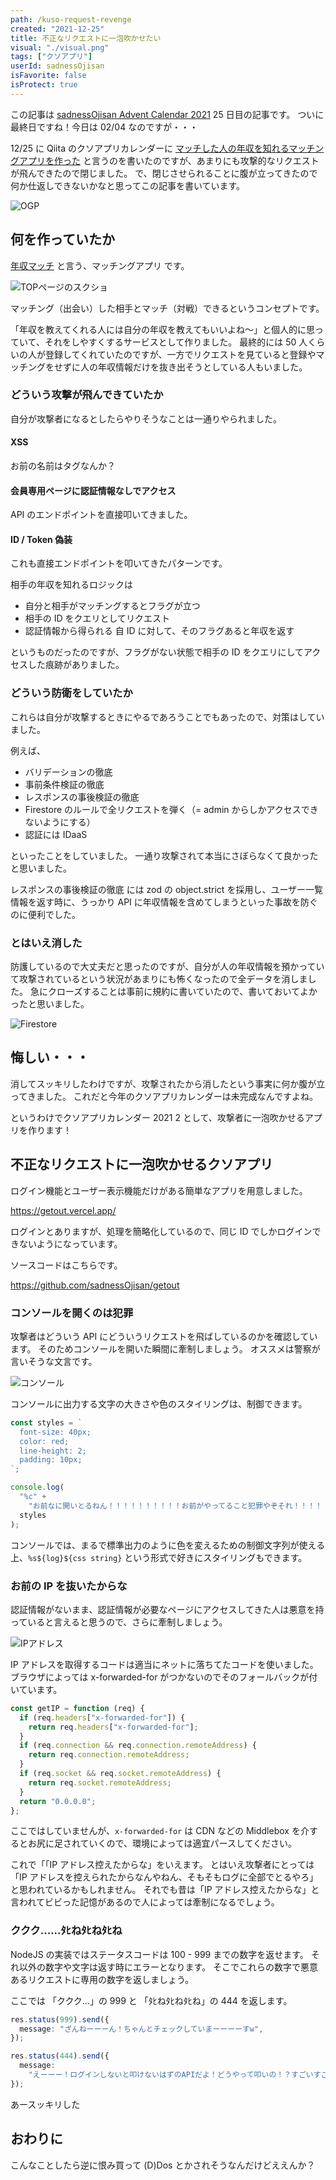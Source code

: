 ```yaml
---
path: /kuso-request-revenge
created: "2021-12-25"
title: 不正なリクエストに一泡吹かせたい
visual: "./visual.png"
tags: ["クソアプリ"]
userId: sadnessOjisan
isFavorite: false
isProtect: true
---
```


この記事は [sadnessOjisan Advent Calendar 2021](https://adventar.org/calendars/7015) 25 日目の記事です。
ついに最終日ですね！今日は 02/04 なのですが・・・

12/25 に Qiita のクソアプリカレンダーに [マッチした人の年収を知れるマッチングアプリを作った](https://qiita.com/sadnessOjisan/items/8399f41b475fe3f61618) と言うのを書いたのですが、あまりにも攻撃的なリクエストが飛んできたので閉じました。
で、閉じさせられることに腹が立ってきたので何か仕返しできないかなと思ってこの記事を書いています。

![OGP](./qogp.png)

## 何を作っていたか

[年収マッチ](https://howmatch.ojisan.dev) と言う、マッチングアプリ です。

![TOPページのスクショ](./hm.png)

マッチング（出会い）した相手とマッチ（対戦）できるというコンセプトです。

「年収を教えてくれる人には自分の年収を教えてもいいよね〜」と個人的に思っていて、それをしやすくするサービスとして作りました。
最終的には 50 人くらいの人が登録してくれていたのですが、一方でリクエストを見ていると登録やマッチングをせずに人の年収情報だけを抜き出そうとしている人もいました。

### どういう攻撃が飛んできていたか

自分が攻撃者になるとしたらやりそうなことは一通りやられました。

#### XSS

お前の名前はタグなんか？

#### 会員専用ページに認証情報なしでアクセス

API のエンドポイントを直接叩いてきました。

#### ID / Token 偽装

これも直接エンドポイントを叩いてきたパターンです。

相手の年収を知れるロジックは

- 自分と相手がマッチングするとフラグが立つ
- 相手の ID をクエリとしてリクエスト
- 認証情報から得られる 自 ID に対して、そのフラグあると年収を返す

というものだったのですが、フラグがない状態で相手の ID をクエリにしてアクセスした痕跡がありました。

### どういう防衛をしていたか

これらは自分が攻撃するときにやるであろうことでもあったので、対策はしていました。

例えば、

- バリデーションの徹底
- 事前条件検証の徹底
- レスポンスの事後検証の徹底
- Firestore のルールで全リクエストを弾く（= admin からしかアクセスできないようにする）
- 認証には IDaaS

といったことをしていました。
一通り攻撃されて本当にさぼらなくて良かったと思いました。

レスポンスの事後検証の徹底 には zod の object.strict を採用し、ユーザー一覧情報を返す時に、うっかり API に年収情報を含めてしまうといった事故を防ぐのに便利でした。

### とはいえ消した

防護しているので大丈夫だと思ったのですが、自分が人の年収情報を預かっていて攻撃されているという状況があまりにも怖くなったので全データを消しました。
急にクローズすることは事前に規約に書いていたので、書いておいてよかったと思いました。

![Firestore](./fs.png)

## 悔しい・・・

消してスッキリしたわけですが、攻撃されたから消したという事実に何か腹が立ってきました。
これだと今年のクソアプリカレンダーは未完成なんですよね。

というわけでクソアプリカレンダー 2021 2 として、攻撃者に一泡吹かせるアプリを作ります！

## 不正なリクエストに一泡吹かせるクソアプリ

ログイン機能とユーザー表示機能だけがある簡単なアプリを用意しました。

<https://getout.vercel.app/>

ログインとありますが、処理を簡略化しているので、同じ ID でしかログインできないようになっています。

ソースコードはこちらです。

<https://github.com/sadnessOjisan/getout>

### コンソールを開くのは犯罪

攻撃者はどういう API にどういうリクエストを飛ばしているのかを確認しています。
そのためコンソールを開いた瞬間に牽制しましょう。
オススメは警察が言いそうな文言です。

![コンソール](./crime.png)

コンソールに出力する文字の大きさや色のスタイリングは、制御できます。

```js
const styles = `
  font-size: 40px;
  color: red;
  line-height: 2;
  padding: 10px;
`;

console.log(
  "%c" +
    "お前なに開いとるねん！！！！！！！！！！お前がやってること犯罪やぞそれ！！！！！！",
  styles
);
```

コンソールでは、まるで標準出力のように色を変えるための制御文字列が使える上、`%s${log}${css string}` という形式で好きにスタイリングもできます。

### お前の IP を抜いたからな

認証情報がないまま、認証情報が必要なページにアクセスしてきた人は悪意を持っていると言えると思うので、さらに牽制しましょう。

![IPアドレス](./ip.png)

IP アドレスを取得するコードは適当にネットに落ちてたコードを使いました。
ブラウザによっては x-forwarded-for がつかないのでそのフォールバックが付いています。

```js
const getIP = function (req) {
  if (req.headers["x-forwarded-for"]) {
    return req.headers["x-forwarded-for"];
  }
  if (req.connection && req.connection.remoteAddress) {
    return req.connection.remoteAddress;
  }
  if (req.socket && req.socket.remoteAddress) {
    return req.socket.remoteAddress;
  }
  return "0.0.0.0";
};
```

ここではしていませんが、`x-forwarded-for` は CDN などの Middlebox を介するとお尻に足されていくので、環境によっては適宜パースしてください。

これで「「IP アドレス控えたからな」をいえます。
とはいえ攻撃者にとっては 「IP アドレスを控えられたからなんやねん、そもそもログに全部でとるやろ」と思われているかもしれません。
それでも昔は「IP アドレス控えたからな」と言われてビビった記憶があるので人によっては牽制になるでしょう。

### ククク......ﾀﾋねﾀﾋねﾀﾋね

NodeJS の実装ではステータスコードは 100 - 999 までの数字を返せます。
それ以外の数字や文字は返す時にエラーとなります。
そこでこれらの数字で悪意あるリクエストに専用の数字を返しましょう。

ここでは 「ククク...」の 999 と 「ﾀﾋねﾀﾋねﾀﾋね」の 444 を返します。

```ts
res.status(999).send({
  message: "ざんねーーーん！ちゃんとチェックしていまーーーーすw",
});

res.status(444).send({
  message:
    "えーーー！ログインしないと叩けないはずのAPIだよ！どうやって叩いの！？すごいすごーーーーーーい",
});
```

あースッキリした

## おわりに

こんなことしたら逆に恨み買って (D)Dos とかされそうなんだけどええんか？
